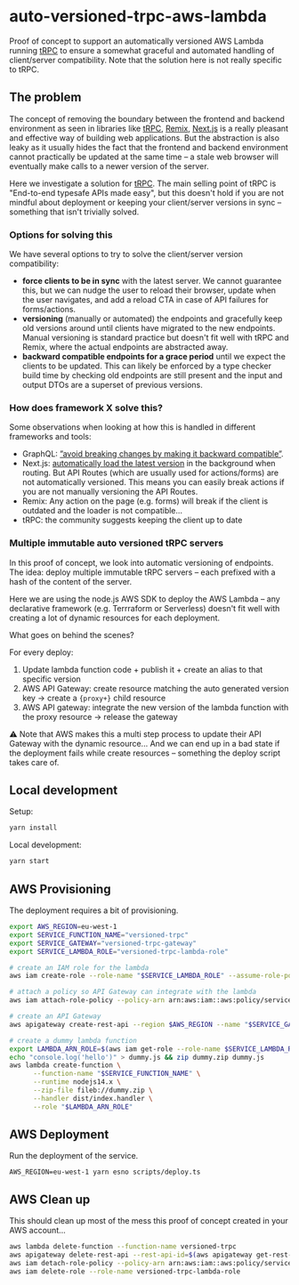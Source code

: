 # auto-versioned-trpc-aws-lambda

Proof of concept to support an automatically versioned AWS Lambda running [tRPC](https://trpc.io/) to ensure a somewhat graceful and automated handling of client/server compatibility. Note that the solution here is not really specific to tRPC.

## The problem

The concept of removing the boundary between the frontend and backend environment as seen in libraries like [tRPC](https://trpc.io/), [Remix](https://remix.run/), [Next.js](https://vercel.com/solutions/nextjs) is a really pleasant and effective way of building web applications. But the abstraction is also leaky as it usually hides the fact that the frontend and backend environment cannot practically be updated at the same time – a stale web browser will eventually make calls to a newer version of the server.

Here we investigate a solution for [tRPC](https://trpc.io/). The main selling point of tRPC is "End-to-end typesafe APIs made easy", but this doesn't hold if you are not mindful about deployment or keeping your client/server versions in sync – something that isn't trivially solved.

### Options for solving this

We have several options to try to solve the client/server version compatibility:

- **force clients to be in sync** with the latest server. We cannot guarantee this, but we can nudge the user to reload their browser, update when the user navigates, and add a reload CTA in case of API failures for forms/actions.
- **versioning** (manually or automated) the endpoints and gracefully keep old versions around until clients have migrated to the new endpoints. Manual versioning is standard practice but doesn't fit well with tRPC and Remix, where the actual endpoints are abstracted away.
- **backward compatible endpoints for a grace period** until we expect the clients to be updated. This can likely be enforced by a type checker build time by checking old endpoints are still present and the input and output DTOs are a superset of previous versions.

### How does framework X solve this?

Some observations when looking at how this is handled in different frameworks and tools:

- GraphQL: [”avoid breaking changes by making it backward compatible”](https://graphql.org/learn/best-practices/#versioning).
- Next.js: [automatically load the latest version](https://nextjs.org/docs/deployment#automatic-updates) in the background when routing. But API Routes (which are usually used for actions/forms) are not automatically versioned. This means you can easily break actions if you are not manually versioning the API Routes.
- Remix: Any action on the page (e.g. forms) will break if the client is outdated and the loader is not compatible...
- tRPC: the community suggests keeping the client up to date

### Multiple immutable auto versioned tRPC servers

In this proof of concept, we look into automatic versioning of endpoints. The idea: deploy multiple immutable tRPC servers – each prefixed with a hash of the content of the server.

Here we are using the node.js AWS SDK to deploy the AWS Lambda – any declarative framework (e.g. Terrraform or Serverless) doesn't fit well with creating a lot of dynamic resources for each deployment.

What goes on behind the scenes?

For every deploy:
1. Update lambda function code + publish it + create an alias to that specific version
2. AWS API Gateway: create resource matching the auto generated version key → create a `{proxy+}` child resource
3. AWS API gateway: integrate the new version of the lambda function with the proxy resource → release the gateway

⚠️ Note that AWS makes this a multi step process to update their API Gateway with the dynamic resource... And we can end up in a bad state if the deployment fails while create resources – something the deploy script takes care of. 

## Local development

Setup:

```sh
yarn install
```

Local development:

```sh
yarn start
```

## AWS Provisioning

The deployment requires a bit of provisioning.

```sh
export AWS_REGION=eu-west-1
export SERVICE_FUNCTION_NAME="versioned-trpc"
export SERVICE_GATEWAY="versioned-trpc-gateway"
export SERVICE_LAMBDA_ROLE="versioned-trpc-lambda-role"

# create an IAM role for the lambda
aws iam create-role --role-name "$SERVICE_LAMBDA_ROLE" --assume-role-policy-document file://trust-policy-lambda.json

# attach a policy so API Gateway can integrate with the lambda
aws iam attach-role-policy --policy-arn arn:aws:iam::aws:policy/service-role/AWSLambdaRole --role-name "$SERVICE_LAMBDA_ROLE"

# create an API Gateway
aws apigateway create-rest-api --region $AWS_REGION --name "$SERVICE_GATEWAY"

# create a dummy lambda function
export LAMBDA_ARN_ROLE=$(aws iam get-role --role-name $SERVICE_LAMBDA_ROLE | jq .Role.Arn --raw-output)
echo "console.log('hello')" > dummy.js && zip dummy.zip dummy.js
aws lambda create-function \
      --function-name "$SERVICE_FUNCTION_NAME" \
      --runtime nodejs14.x \
      --zip-file fileb://dummy.zip \
      --handler dist/index.handler \
      --role "$LAMBDA_ARN_ROLE"
```

## AWS Deployment

Run the deployment of the service.

```
AWS_REGION=eu-west-1 yarn esno scripts/deploy.ts
```

## AWS Clean up

This should clean up most of the mess this proof of concept created in your AWS account...

```sh
aws lambda delete-function --function-name versioned-trpc
aws apigateway delete-rest-api --rest-api-id=$(aws apigateway get-rest-apis --query 'items[?name==`versioned-trpc-gateway`]' | jq '.[0].id' --raw-output)
aws iam detach-role-policy --policy-arn arn:aws:iam::aws:policy/service-role/AWSLambdaRole --role-name versioned-trpc-lambda-role
aws iam delete-role --role-name versioned-trpc-lambda-role
```
